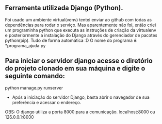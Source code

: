 ## Ferramenta utilizada Django (Python).

Foi usado um ambiente virtual(venv) tentei enviar ao github com todas as dependências para rodar o serviço.
Mas aparentemente não foi, então criei um programinha python que executa as instruções de criação da virtualenv
e posteriormente a instalação do Django através do gerenciador de pacotes python(pip). Tudo de forma automática :D
O nome do programa é:
*programa_ajuda.py


## Para iniciar o servidor django acesse o diretório do projeto clonado em sua máquina e digite o seguinte comando:
python manage.py runserver

- Após a iniciação do servidor Django, basta abrir o navegador de sua preferência e acessar o endereço.

OBS: O django utiliza a porta 8000 para a comunicação.
localhost:8000 ou 126.0.0.1:8000



